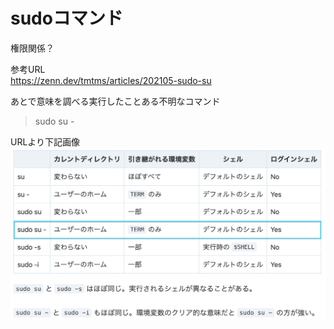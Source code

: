 # sudoコマンド
権限関係？<br>

参考URL<br>
https://zenn.dev/tmtms/articles/202105-sudo-su


あとで意味を調べる実行したことある不明なコマンド
>sudo su -

URLより下記画像
![Alt text](<スクリーンショット 2024-03-02 22.00.58.png>)